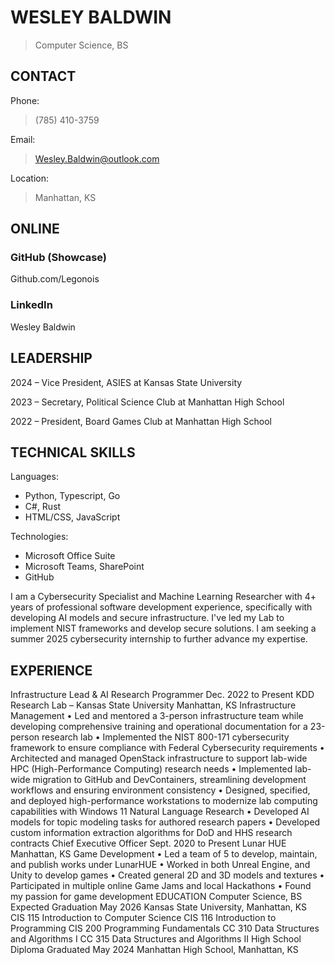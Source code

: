 # WESLEY BALDWIN

> Computer Science, BS 

## CONTACT

Phone:
> (785) 410-3759

Email:
> Wesley.Baldwin@outlook.com

Location:
> Manhattan, KS

## ONLINE

### GitHub (Showcase)
Github.com/Legonois

### LinkedIn
Wesley Baldwin

## LEADERSHIP
2024 – Vice President, ASIES at Kansas State University

2023 – Secretary, Political Science Club at Manhattan High School

2022 – President, Board Games Club at Manhattan High School

## TECHNICAL SKILLS
Languages:
- Python, Typescript, Go
- C#, Rust
- HTML/CSS, JavaScript

Technologies:
- Microsoft Office Suite
- Microsoft Teams, SharePoint
- GitHub
 
I am a Cybersecurity Specialist and Machine Learning Researcher with 4+ years of professional software development experience, specifically with developing AI models and secure infrastructure. I've led my Lab to implement NIST frameworks and develop secure solutions. I am seeking a summer 2025 cybersecurity internship to further advance my expertise.

## EXPERIENCE
Infrastructure Lead & AI Research Programmer	Dec. 2022 to Present
KDD Research Lab – Kansas State University	Manhattan, KS
Infrastructure Management
•	Led and mentored a 3-person infrastructure team while developing comprehensive training and operational documentation for a 23-person research lab
•	Implemented the NIST 800-171 cybersecurity framework to ensure compliance with Federal Cybersecurity requirements
•	Architected and managed OpenStack infrastructure to support lab-wide HPC (High-Performance Computing) research needs
•	Implemented lab-wide migration to GitHub and DevContainers, streamlining development workflows and ensuring environment consistency
•	Designed, specified, and deployed high-performance workstations to modernize lab computing capabilities with Windows 11
Natural Language Research
•	Developed AI models for topic modeling tasks for authored research papers
•	Developed custom information extraction algorithms for DoD and HHS research contracts
Chief Executive Officer	Sept. 2020 to Present
Lunar HUE	Manhattan, KS
Game Development
•	Led a team of 5 to develop, maintain, and publish works under LunarHUE
•	Worked in both Unreal Engine, and Unity to develop games
•	Created general 2D and 3D models and textures
•	Participated in multiple online Game Jams and local Hackathons
•	Found my passion for game development
EDUCATION
Computer Science, BS 	Expected Graduation May 2026
Kansas State University, Manhattan, KS	
	CIS 115	Introduction to Computer Science
	CIS 116	Introduction to Programming
	CIS 200	Programming Fundamentals
	CC 310	Data Structures and Algorithms I
	CC 315	Data Structures and Algorithms II
High School Diploma	Graduated May 2024
Manhattan High School, Manhattan, KS